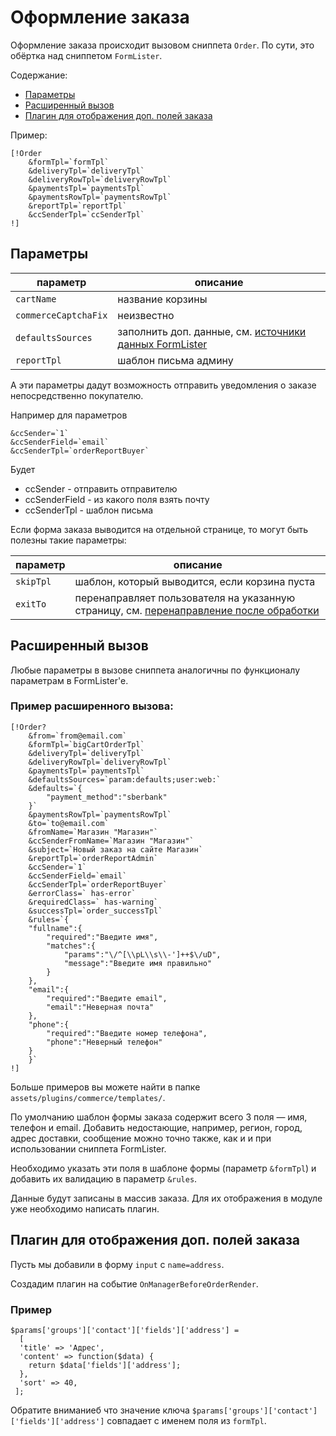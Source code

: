 # Оформление заказа

Оформление заказа происходит вызовом сниппета `Order`. По сути, это обёртка над сниппетом `FormLister`.

Содержание:

- [Параметры](#params)
- [Расширенный вызов](#extended)
- [Плагин для отображения доп. полей заказа](#pluginextra)

Пример:

```
[!Order
    &formTpl=`formTpl`
    &deliveryTpl=`deliveryTpl`
    &deliveryRowTpl=`deliveryRowTpl`
    &paymentsTpl=`paymentsTpl`
    &paymentsRowTpl=`paymentsRowTpl`
    &reportTpl=`reportTpl`
    &ccSenderTpl=`ccSenderTpl`
!]
```

## <a name="params"></a> Параметры

| параметр             | описание                                                                                 |
| -------------------- | ---------------------------------------------------------------------------------------- |
| `cartName`           | название корзины                                                                         |
| `commerceCaptchaFix` | неизвестно                                                                               |
| `defaultsSources`    | заполнить доп. данные, см. [источники данных FormLister](../FormLister/020_Параметры.md) |
| `reportTpl`          | шаблон письма админу                                                                     |

А эти параметры дадут возможность отправить уведомления о заказе непосредственно покупателю.

Например для параметров

```
&ccSender=`1`
&ccSenderField=`email`
&ccSenderTpl=`orderReportBuyer`
```

Будет

- ccSender - отправить отправителю
- ccSenderField - из какого поля взять почту
- ccSenderTpl - шаблон письма

Если форма заказа выводится на отдельной странице, то могут быть полезны такие параметры:

| параметр  | описание                                                                                                                 |
| --------- | ------------------------------------------------------------------------------------------------------------------------ |
| `skipTpl` | шаблон, который выводится, если корзина пуста                                                                            |
| `exitTo`  | перенаправляет пользователя на указанную страницу, см. [перенаправление после обработки](../FormLister/020_Параметры.md) |

## <a name="extended"></a> Расширенный вызов

Любые параметры в вызове сниппета аналогичны по функционалу параметрам в FormLister'е.

### Пример расширенного вызова:

```
[!Order?
    &from=`from@email.com`
    &formTpl=`bigCartOrderTpl`
    &deliveryTpl=`deliveryTpl`
    &deliveryRowTpl=`deliveryRowTpl`
    &paymentsTpl=`paymentsTpl`
    &defaultsSources=`param:defaults;user:web:`
    &defaults=`{
        "payment_method":"sberbank"
    }`
    &paymentsRowTpl=`paymentsRowTpl`
    &to=`to@email.com`
    &fromName=`Магазин "Магазин"`
    &ccSenderFromName=`Магазин "Магазин"`
    &subject=`Новый заказ на сайте Магазин`
    &reportTpl=`orderReportAdmin`
    &ccSender=`1`
    &ccSenderField=`email`
    &ccSenderTpl=`orderReportBuyer`
    &errorClass=` has-error`
    &requiredClass=` has-warning`
    &successTpl=`order_successTpl`
    &rules=`{
    "fullname":{
        "required":"Введите имя",
        "matches":{
            "params":"\/^[\\pL\\s\\-']++$\/uD",
            "message":"Введите имя правильно"
        }
    },
    "email":{
        "required":"Введите email",
        "email":"Неверная почта"
    },
    "phone":{
        "required":"Введите номер телефона",
        "phone":"Неверный телефон"
    }
    }`
!]
```

Больше примеров вы можете найти в папке `assets/plugins/commerce/templates/`.

По умолчанию шаблон формы заказа содержит всего 3 поля — имя, телефон и email.
Добавить недостающие, например, регион, город, адрес доставки, сообщение можно точно также, как и и при использовании сниппета FormLister.

Необходимо указать эти поля в шаблоне формы (параметр `&formTpl`) и добавить их валидацию в параметр `&rules`.

Данные будут записаны в массив заказа. Для их отображения в модуле уже необходимо написать плагин.

## <a name="pluginextra"></a> Плагин для отображения доп. полей заказа

Пусть мы добавили в форму `input` с `name=address`.

Создадим плагин на событие `OnManagerBeforeOrderRender`.

### Пример

```
$params['groups']['contact']['fields']['address'] =
  [
  'title' => 'Адрес',
  'content' => function($data) {
    return $data['fields']['address'];
  },
  'sort' => 40,
 ];
```

Обратите вниманиеб что значение ключа `$params['groups']['contact']['fields']['address']` совпадает с именем поля из `formTpl`.
